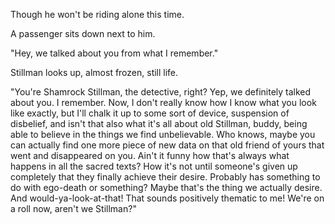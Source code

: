 Though he won't be riding alone this time.

A passenger sits down next to him.

"Hey, we talked about you from what I remember."

Stillman looks up, almost frozen, still life.

"You're Shamrock Stillman, the detective, right? Yep, we definitely talked about you. I remember. Now, I don't really know how I know what you look like exactly, but I'll chalk it up to some sort of device, suspension of disbelief, and isn't that also what it's all about old Stillman, buddy, being able to believe in the things we find unbelievable. Who knows, maybe you can actually find one more piece of new data on that old friend of yours that went and disappeared on you. Ain't it funny how that's always what happens in all the sacred texts? How it's not until someone's given up completely that they finally achieve their desire. Probably has something to do with ego-death or something? Maybe that's the thing we actually desire. And would-ya-look-at-that! That sounds positively thematic to me! We're on a roll now, aren't we Stillman?"